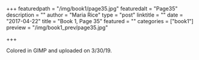 +++
featuredpath = "/img/book1/page35.jpg"
featuredalt = "Page35"
description = ""
author = "Maria Rice"
type = "post"
linktitle = ""
date = "2017-04-22"
title = "Book 1, Page 35"
featured = ""
categories = ["book1"]
preview = "/img/book1_prev/page35.jpg"

+++

Colored in GIMP and uploaded on 3/30/19.

